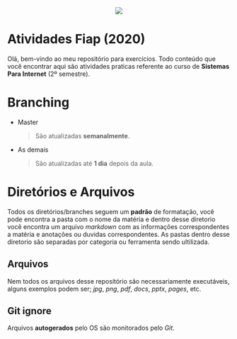 <p align="center">
<a href="https://www.fiap.com.br"><img src="https://is1-ssl.mzstatic.com/image/thumb/Podcasts71/v4/61/93/c5/6193c51c-8824-71bf-2c26-5a962f061849/mza_9092931060997073876.jpg/150x0w.jpg"></a>
</p>

# Atividades Fiap (2020)

Olá, bem-vindo ao meu repositório para exercícios. Todo conteúdo que você encontrar aqui são atividades praticas referente ao curso de **Sistemas Para Internet**  (2º semestre).



# Branching
- Master
	> São atualizadas **semanalmente**.
- As demais 
	> São atualizadas até **1 dia** depois da aula.


# Diretórios e Arquivos

Todos os diretórios/branches seguem um **padrão** de formatação, você pode encontra a pasta com o nome da matéria e dentro desse diretorio você encontra um arquivo *markdown* com as informações correspondentes a matéria e anotações ou duvidas correspondentes. As pastas dentro desse diretorio são separadas por categoria ou ferramenta sendo ultilizada.

## Arquivos

Nem todos os arquivos desse repositório são necessariamente executáveis, alguns exemplos podem ser; *jpg*, *png*, *pdf*,  *docs*, *pptx*, *pages*, etc.

## Git ignore

Arquivos **autogerados** pelo OS são monitorados pelo *Git*.

